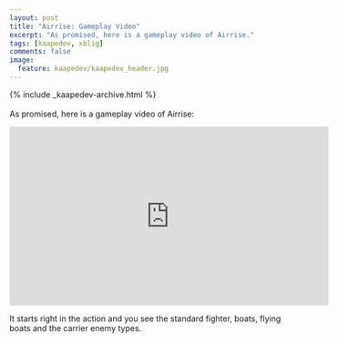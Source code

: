 ```yaml
---
layout: post
title: "Airrise: Gameplay Video"
excerpt: "As promised, here is a gameplay video of Airrise."
tags: [kaapedev, xblig]
comments: false
image:
  feature: kaapedev/kaapedev_header.jpg
---
```


{% include _kaapedev-archive.html %}
<br/><br/>
As promised, here is a gameplay video of Airrise:


<iframe width="560" height="315" src="https://www.youtube.com/embed/0IWCuhgPsYs" frameborder="0" allowfullscreen></iframe>


It starts right in the action and you see the standard fighter, boats, flying boats and the carrier enemy types.